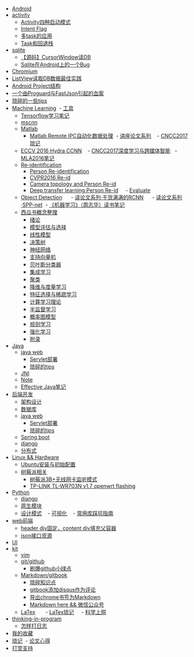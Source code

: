- [Android](android/README.md)
 - [activity](android/activity/README.md)
   - [Activity四种启动模式](android/activity/Activity四种启动模式.md)
   - [Intent Flag](android/activity/INTENT_FLAG.md)
   - [多task的应用](android/activity/多TASK的应用.md)
   - [Task和回退栈](android/activity/Task和回退栈.md)
 - [sqlite](android/sqlite/README.md)
   - [【源码】CursorWindow读DB](android/sqlite/从源码看ANDROID中SQLITE是怎么通过CURSORWINDOW读DB的.md)
   - [Sqlite在Android上的一个Bug](android/sqlite/SQLITE在ANDROID上的一个BUG.md)
 - [Chromium](android/chromium/README.md)
 - [ListView读取DB数据最佳实践](android/listview_db.md)
 - [Android Project结构](android/Android_project结构.md)
 - [一个由Proguard与FastJson引起的血案](android/一个由PROGUARD与FASTJSON引起的血案.md)
 - [琐碎的一些tips](android/note.md)
- [Machine Learning](ml/README.md)
  - [工具](ml/kit/README.md)
    - [Tensorflow学习笔记](https://github.com/ahangchen/GDLNotes)
    - [mscnn](ml/kit/caffe/mscnn.md)
    - [Matlab](ml/matlab/README.md)
      - [Matlab Remote IPC自动化数据处理](ml/matlab/ripc_auto.md)
  - [讲座论文系列](ml/papers/README.md)
    - [CNCC2017 琐记](ml/papers/cncc2017.md)
    - [ECCV 2016 Hydra CCNN](ml/papers/eccv2016_hydra_ccnn.md)
    - [CNCC2017深度学习与跨媒体智能](ml/papers/cncc_cv.md)
    - [MLA2016笔记](ml/mla_2016.md)
    - [Re-identification](ml/reid/README.md)
      - [Person Re-identification](ml/reid/reid.md)
      - [CVPR2016 Re-id](ml/reid/cvpr-reid.md)
      - [Camera topology and Person Re-id](ml/reid/reid-topo.md)
      - [Deep transfer learning Person Re-id](ml/reid/deep_transfer_learning_person_reid.md)
      - [Evaluate](ml/reid/evaluate.md)
    - [Object Detection](ml/papers/detection/README.md)
      - [读论文系列·干货满满的RCNN](ml/papers/detection/rcnn.md)
      - [读论文系列·SPP-net](ml/papers/detection/sppnet.md)
  - [《机器学习》（周志华）读书笔记](ml/zzh_ml_notes.md)
    - [西瓜书概念整理](ml/melon/README.md)
      - [绪论](ml/melon/ch01.md)
      - [模型评估与选择](ml/melon/ch02.md)
      - [线性模型](ml/melon/ch03.md)
      - [决策树](ml/melon/ch04.md)
      - [神经网络](ml/melon/ch05.md)
      - [支持向量机](ml/melon/ch06.md)
      - [贝叶斯分类器](ml/melon/ch07.md)
      - [集成学习](ml/melon/ch08.md)
      - [聚类](ml/melon/ch09.md)
      - [降维与度量学习](ml/melon/ch10.md)
      - [特征选择与稀疏学习](ml/melon/ch11.md)
      - [计算学习理论](ml/melon/ch12.md)
      - [半监督学习](ml/melon/ch13.md)
      - [概率图模型](ml/melon/ch14.md)
      - [规则学习](ml/melon/ch15.md)
      - [强化学习](ml/melon/ch16.md)
      - [附录](ml/melon/ch17.md)
- [Java](java/README.md)
     - [java web](java/java-web/note.md)
       - [Servlet部署](java/java-web/Servlet组织.md)
       - [琐碎的tips](java/java-web/note.md)
     - [JNI](java/jni/note.md)
     - [Note](java/note.md)
     - [Effective Java笔记](java/ej/l1-new-delete.md)
- [后端开发](backend/README.md)
  - [架构设计](backend/design.md)
  - [数据库](backend/db.md)
  - [java web](java/java-web/note.md)
    - [Servlet部署](java/java-web/Servlet组织.md)
    - [琐碎的tips](java/java-web/note.md)
  - [Spring boot](backend/spring_boot.md)
  - [django](python/django/note.md)
  - [分布式](backend/concurrent.md)
- [Linux && Hardware](linux/note.md)
  - [Ubuntu安装与初始配置](linux/ubuntu_init.md)
  - [树莓派相关](linux/raspbian/README.md)
    - [树莓派3B+无线网卡监听模式](linux/raspbian/rtlwifi.md)
    - [TP-LINK TL-WR703N v1.7 openwrt flashing](linux/raspbian/tlwr703n_openwrt.md)
- [Python](python/README.md)
    - [django](python/django/note.md)
    - [原生模块](python/raw.md)
    - [设计模式](python/design.md)
    - [可视化](python/viz.md)
    - [常用库踩坑指南](python/libs.md)
- [web前端](web-front/README.md)
    - [header div固定，content div填充父容器](web-front/head_content.md)
    - [json接口资源](web-front/json_res.md)
- [UI](UI/README.md)
- [kit](kit/README.md)
     - [vim](kit/vim/note.md)
     - [git/github](kit/git/note.md)
       - [刷爆github小绿点](kit/git/green_blush.md)
     - [Markdown/gitbook](kit/markdown/README.md)
       - [琐碎知识点](kit/markdown/pieces.md)
       - [gitbook添加disqus作为评论](kit/markdown/gitbook_disqus.md)
       - [导出chrome书签为Markdown](kit/markdown/chrome_mark2_md.md)
       - [Markdown here && 微信公众号](kit/markdown/wx_md.md)
     - [LaTex](kit/latex/README.md)
       - [LaTex琐记](kit/latex/note.md)
     - [科学上网](kit/ss/README.md)
- [thinking-in-program](thinking-in-program/README.md)
    - [怎样打日志](thinking-in-program/log.md)
- [我的收藏](star.md)
- [琐记](pieces.md)
  - [论文心得](paper.md)
- [打赏支持](support.md)

